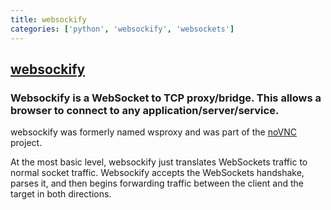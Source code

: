 ```yaml
---
title: websockify
categories: ['python', 'websockify', 'websockets']
---
```

## [websockify](https://github.com/novnc/websockify)

### Websockify is a WebSocket to TCP proxy/bridge. This allows a browser to connect  to any application/server/service.


websockify was formerly named wsproxy and was part of the
[noVNC](https://github.com/novnc/noVNC) project.

At the most basic level, websockify just translates WebSockets traffic
to normal socket traffic. Websockify accepts the WebSockets handshake,
parses it, and then begins forwarding traffic between the client and
the target in both directions.
